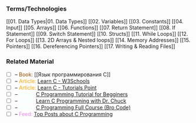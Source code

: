 ### Terms/Technologies

[[01. Data Types|01. Data Types]]
[[02. Variables]]
[[03. Constants]]
[[04. Input]]
[[05. Arrays]]
[[06. Functions]]
[[07. Return Statement]]
[[08. If Statement]]
[[09. Switch Statement]]
[[10. Structs]]
[[11. While Loops]]
[[12. For Loops]]
[[13. 2D Arrays & Nested loops]]
[[14. Memory Addresses]]
[[15. Pointers]]
[[16. Dereferencing Pointers]]
[[17. Writing & Reading Files]]

### Related Material

- [ ] – <font color="#964B00"> Book: </font>[[Язык программирования C]]
- [ ] – <font color="orange"> Article: </font>[Learn C - W3Schools](https://www.w3schools.com/c/)
- [ ] – <font color="orange"> Article: </font>[Learn C - Tutorials Point](https://www.tutorialspoint.com/cprogramming/index.htm)
- [ ] – <font color="azure"> Video: </font>[C Programming Tutorial for Begginers](https://youtu.be/KJgsSFOSQv0?si=kNY8otEoDVl3qet1)
- [ ] – <font color="azure"> Video: </font>[Learn C Programming with Dr. Chuck](https://www.youtube.com/watch?v=j-_s8f5K30I)
- [ ] – <font color="azure"> Video: </font>[C Programming Full Course (Bro Code)](https://youtu.be/87SH2Cn0s9A)
- [ ] – <font color="violet"> Feed: </font>[Top Posts about C Programming](https://app.daily.dev/tags/c?ref=roadmapsh)
